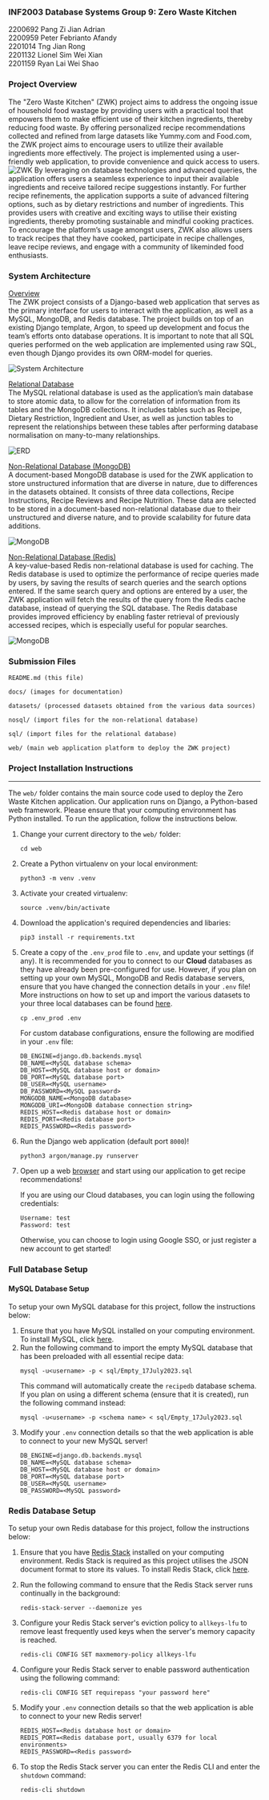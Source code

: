 ### INF2003 Database Systems Group 9: Zero Waste Kitchen
2200692 Pang Zi Jian Adrian <br>
2200959 Peter Febrianto Afandy <br>
2201014 Tng Jian Rong <br>
2201132 Lionel Sim Wei Xian <br>
2201159 Ryan Lai Wei Shao
### Project Overview
The "Zero Waste Kitchen" (ZWK) project aims to address the ongoing issue of household food wastage by providing users with a practical tool that empowers them to make efficient use of their kitchen ingredients, thereby reducing food waste. By offering personalized recipe recommendations collected and refined from large datasets like Yummy.com and Food.com, the ZWK project aims to encourage users to utilize their available ingredients more effectively. The project is implemented using a user-friendly web application, to provide convenience and quick access to users. 
![ZWK](docs/ZWK.png)
By leveraging on database technologies and advanced queries, the application offers users a seamless experience to input their available ingredients and receive tailored recipe suggestions instantly. For further recipe refinements, the application supports a suite of advanced filtering options, such as by dietary restrictions and number of ingredients. This provides users with creative and exciting ways to utilise their existing ingredients, thereby promoting sustainable and mindful cooking practices. To encourage the platform’s usage amongst users, ZWK also allows users to track recipes that they have cooked, participate in recipe challenges, leave recipe reviews, and engage with a community of likeminded food enthusiasts.

### System Architecture
<u>Overview</u><br>
The ZWK project consists of a Django-based web application that serves as the primary interface for users to interact with the application, as well as a MySQL, MongoDB, and Redis database. The project builds on top of an existing Django template, Argon, to speed up development and focus the team’s efforts onto database operations. It is important to note that all SQL queries performed on the web application are implemented using raw SQL, even though Django provides its own ORM-model for queries. 

![System Architecture](docs/arch.png)

<u>Relational Database</u><br>
The MySQL relational database is used as the application’s main database to store atomic data, to allow for the correlation of information from its tables and the MongoDB collections. It includes tables such as Recipe, Dietary Restriction, Ingredient and User, as well as junction tables to represent the relationships between these tables after performing database normalisation on many-to-many relationships. 

![ERD](docs/erd.png)

<u>Non-Relational Database (MongoDB)</u><br>
A document-based MongoDB database is used for the ZWK application to store unstructured information that are diverse in nature, due to differences in the datasets obtained. It consists of three data collections, Recipe Instructions, Recipe Reviews and Recipe Nutrition. These data are selected to be stored in a document-based non-relational database due to their unstructured and diverse nature, and to provide scalability for future data additions. 

![MongoDB](docs/mongo.png)

<u>Non-Relational Database (Redis)</u><br>
A key-value-based Redis non-relational database is used for caching. The Redis database is used to optimize the performance of recipe queries made by users, by saving the results of search queries and the search options entered. If the same search query and options are entered by a user, the ZWK application will fetch the results of the query from the Redis cache database, instead of querying the SQL database. The Redis database provides improved efficiency by enabling faster retrieval of previously accessed recipes, which is especially useful for popular searches.

![MongoDB](docs/redis.png)

### Submission Files
```
README.md (this file)

docs/ (images for documentation)

datasets/ (processed datasets obtained from the various data sources)

nosql/ (import files for the non-relational database)

sql/ (import files for the relational database)

web/ (main web application platform to deploy the ZWK project)

```
### Project Installation Instructions
---
The `web/` folder contains the main source code used to deploy the Zero Waste Kitchen application. Our application runs on Django, a Python-based web framework. Please ensure that your computing environment has Python installed. To run the application, follow the instructions below.

1. Change your current directory to the `web/` folder:
    ```
    cd web
    ```
2. Create a Python virtualenv on your local environment:
    ```
    python3 -m venv .venv
    ```

3. Activate your created virtualenv:
    ```
    source .venv/bin/activate
    ```

4. Download the application's required dependencies and libaries:
    ```
    pip3 install -r requirements.txt
    ```

5. Create a copy of the `.env_prod` file to `.env`, and update your settings (if any). It is recommended for you to connect to our **Cloud** databases as they have already been pre-configured for use. However, if you plan on setting up your own MySQL, MongoDB and Redis database servers, ensure that you have changed the connection details in your `.env` file! More instructions on how to set up and import the various datasets to your three local databases can be found [here](#full-database-setup).
    ```
    cp .env_prod .env
    ```

    For custom database configurations, ensure the following are modified in your `.env` file:
    ```
    DB_ENGINE=django.db.backends.mysql
    DB_NAME=<MySQL database schema>
    DB_HOST=<MySQL database host or domain>
    DB_PORT=<MySQL database port>
    DB_USER=<MySQL username>
    DB_PASSWORD=<MySQL password>
    MONGODB_NAME=<MongoDB database>
    MONGODB_URI=<MongoDB database connection string>
    REDIS_HOST=<Redis database host or domain>
    REDIS_PORT=<Redis database port>
    REDIS_PASSWORD=<Redis password>
    ```

6. Run the Django web application (default port `8000`)!
    ```
    python3 argon/manage.py runserver
    ```

7. Open up a web [browser](http://localhost:8000) and start using our application to get recipe recommendations!

    If you are using our Cloud databases, you can login using the following credentials:
    ```
    Username: test
    Password: test
    ```

    Otherwise, you can choose to login using Google SSO, or just register a new account to get started!

### Full Database Setup
#### MySQL Database Setup
To setup your own MySQL database for this project, follow the instructions below:

1. Ensure that you have MySQL installed on your computing environment. To install MySQL, click [here](https://dev.mysql.com/downloads/installer/).
2. Run the following command to import the empty MySQL database that has been preloaded with all essential recipe data:
    ```
    mysql -u<username> -p < sql/Empty_17July2023.sql
    ```
    This command will automatically create the `recipedb` database schema. If you plan on using a different schema (ensure that it is created), run the following command instead:
    ```
    mysql -u<username> -p <schema name> < sql/Empty_17July2023.sql
    ```
3. Modify your `.env` connection details so that the web application is able to connect to your new MySQL server! 
    ```
    DB_ENGINE=django.db.backends.mysql
    DB_NAME=<MySQL database schema>
    DB_HOST=<MySQL database host or domain>
    DB_PORT=<MySQL database port>
    DB_USER=<MySQL username>
    DB_PASSWORD=<MySQL password>
    ```

### Redis Database Setup
To setup your own Redis database for this project, follow the instructions below:

1. Ensure that you have [Redis Stack](https://redis.io/docs/about/about-stack/) installed on your computing environment. Redis Stack is required as this project utilises the JSON document format to store its values. To install Redis Stack, click [here](https://redis.io/download/#redis-stack-downloads).

2. Run the following command to ensure that the Redis Stack server runs continually in the background:
    ```
    redis-stack-server --daemonize yes
    ```

3. Configure your Redis Stack server's eviction policy to `allkeys-lfu` to remove least frequently used keys when the server's memory capacity is reached.
    ```
    redis-cli CONFIG SET maxmemory-policy allkeys-lfu
    ```

4. Configure your Redis Stack server to enable password authentication using the following command:
    ```
    redis-cli CONFIG SET requirepass "your password here"
    ```

5. Modify your `.env` connection details so that the web application is able to connect to your new Redis server! 
    ```
    REDIS_HOST=<Redis database host or domain>
    REDIS_PORT=<Redis database port, usually 6379 for local environments>
    REDIS_PASSWORD=<Redis password>
    ```

6. To stop the Redis Stack server you can enter the Redis CLI and enter the `shutdown` command:
    ```
    redis-cli shutdown
    ```